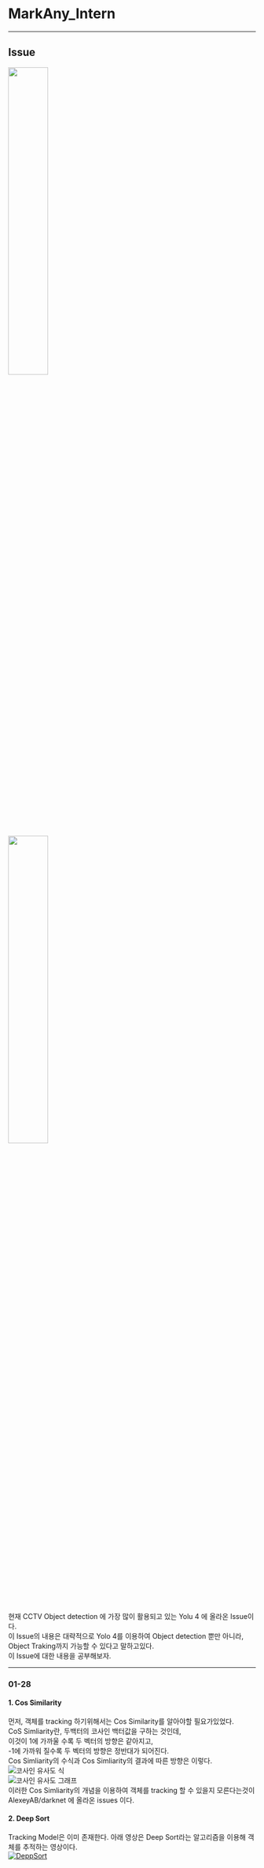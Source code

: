 # MarkAny_Intern
------------
## Issue
<img src="https://user-images.githubusercontent.com/59689327/106101776-baf18d00-6181-11eb-911b-76e849e622e4.PNG" width="40%"><br>
<img src="https://user-images.githubusercontent.com/59689327/106101782-bc22ba00-6181-11eb-98ae-6bba27633785.PNG" width="40%"><br>

 현재 CCTV Object detection 에 가장 많이 활용되고 있는 Yolu 4 에 올라온 Issue이다.<br>
이 Issue의 내용은 대략적으로 Yolo 4를 이용하여 Object detection 뿐만 아니라, Object Traking까지 가능할 수 있다고 말하고있다.<br>
이 Issue에 대한 내용을 공부해보자.<br>
 
-----------
### 01-28 
#### 1. Cos Similarity
 먼저, 객체를 tracking 하기위해서는 Cos Similarity를 알아야할 필요가있었다.<br>
 CoS Simliarity란, 두백터의 코사인 백터값을 구하는 것인데,<br>
 이것이 1에 가까울 수록 두 벡터의 방향은 같아지고,<br>
 -1에 가까워 질수록 두 벡터의 방향은 정반대가 되어진다.<br>
 Cos Simliarity의 수식과 Cos Simliarity의 결과에 따른 방향은 이렇다.<br>
![코사인 유사도 식](https://user-images.githubusercontent.com/59689327/106098019-a8745500-617b-11eb-8fbd-712295f9dfb9.PNG)<br>
![코사인 유사도 그래프](https://user-images.githubusercontent.com/59689327/106098014-a7432800-617b-11eb-81ae-ca388827af1e.PNG)<br>
이러한 Cos Simliarity의 개념을 이용하여 객체를 tracking 할 수 있을지 모른다는것이 AlexeyAB/darknet 에 올라온 issues 이다.<br> 
#### 2. Deep Sort
 Tracking Model은 이미 존재한다. 아래 영상은 Deep Sort라는 알고리즘을 이용해 객체를 추적하는 영상이다.<br>
[![DeppSort](http://img.youtube.com/vi/bkn6M4LAoHk/0.jpg)](https://www.youtube.com/watch?v=bkn6M4LAoHk&feature=youtu.be) 
